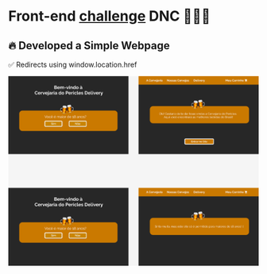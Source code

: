 # Front-end <u>challenge</u> DNC 👨🏻‍💻 

<h2>🔥 Developed a Simple Webpage</h2>

✅ Redirects using window.location.href <br />

<img src="./assets/images/image-project.png" alt="screens">